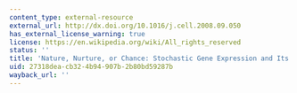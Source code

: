 ```yaml
---
content_type: external-resource
external_url: http://dx.doi.org/10.1016/j.cell.2008.09.050
has_external_license_warning: true
license: https://en.wikipedia.org/wiki/All_rights_reserved
status: ''
title: 'Nature, Nurture, or Chance: Stochastic Gene Expression and Its Consequences'
uid: 27318dea-cb32-4b94-907b-2b80bd59287b
wayback_url: ''
---
```

